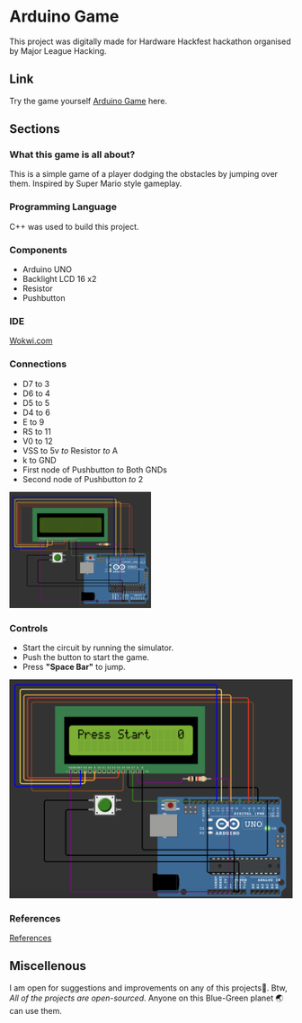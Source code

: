 # Arduino Game
This project was digitally made for Hardware Hackfest hackathon organised by Major League Hacking.

## Link
Try the game yourself [Arduino Game](https://wokwi.com/projects/361174690369830913) here.

## Sections
### What this game is all about?
This is a simple game of a player dodging the obstacles by jumping over them. Inspired by Super Mario style gameplay.

### Programming Language
C++ was used to build this project.

### Components
- Arduino UNO
- Backlight LCD 16 x2
- Resistor
- Pushbutton

### IDE
[Wokwi.com](https://wokwi.com/)

### Connections
- D7 to 3
- D6 to 4
- D5 to 5
- D4 to 6
- E to 9
- RS to 11
- V0 to 12
- VSS to 5v *to* Resistor *to* A
- k to GND
- First node of Pushbutton *to* Both GNDs
- Second node of Pushbutton *to* 2

<img src = "https://github.com/ripslinger17/MLH/blob/main/Hardware_Hack/Arduino%20Game/images/Circuit.png" alt= "connections" width = "50%" height ="50%">

### Controls
- Start the circuit by running the simulator.
- Push the button to start the game.
- Press **"Space Bar"** to jump.

![Working Circuit](https://github.com/ripslinger17/MLH/blob/main/Hardware_Hack/Arduino%20Game/images/Working%20state.png)

### References
[References](https://www.hackster.io/muhamd-magdy/arduino-game-by-lcd-9a3bc2)

## Miscellenous
I am open for suggestions and improvements on any of this projects🙂.
Btw, *All of the projects are open-sourced*. Anyone on this Blue-Green planet 🌏 can use them.

